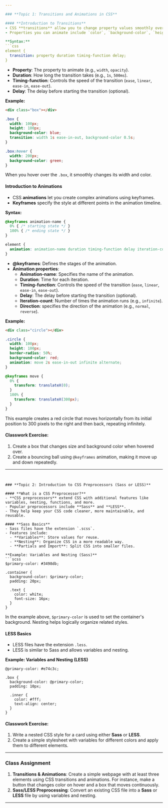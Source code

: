 ```yaml
---

### **Topic 1: Transitions and Animations in CSS**

#### **Introduction to Transitions**
- CSS **transitions** allow you to change property values smoothly over a specified duration.
- Properties you can animate include `color`, `background-color`, `height`, `width`, `transform`, etc.

**Syntax:**
```css
element {
  transition: property duration timing-function delay;
}
```
- **Property**: The property to animate (e.g., `width`, `opacity`).
- **Duration**: How long the transition takes (e.g., `1s`, `500ms`).
- **Timing-function**: Controls the speed of the transition (`ease`, `linear`, `ease-in`, `ease-out`).
- **Delay**: The delay before starting the transition (optional).

**Example:**
```html
<div class="box"></div>
```
```css
.box {
  width: 100px;
  height: 100px;
  background-color: blue;
  transition: width 1s ease-in-out, background-color 0.5s;
}

.box:hover {
  width: 200px;
  background-color: green;
}
```
When you hover over the `.box`, it smoothly changes its width and color.

#### **Introduction to Animations**
- CSS **animations** let you create complex animations using keyframes.
- **Keyframes** specify the style at different points in the animation timeline.

**Syntax:**
```css
@keyframes animation-name {
  0% { /* starting state */ }
  100% { /* ending state */ }
}

element {
  animation: animation-name duration timing-function delay iteration-count direction;
}
```
- **@keyframes**: Defines the stages of the animation.
- **Animation properties**:
  - **Animation-name**: Specifies the name of the animation.
  - **Duration**: Time for each iteration.
  - **Timing-function**: Controls the speed of the transition (`ease`, `linear`, `ease-in`, `ease-out`).
  - **Delay**: The delay before starting the transition (optional).
  - **Iteration-count**: Number of times the animation runs (e.g., `infinite`).
  - **Direction**: specifies the direction of the animation (e.g., `normal`, `reverse`).

**Example:**
```html
<div class="circle"></div>
```
```css
.circle {
  width: 100px;
  height: 100px;
  border-radius: 50%;
  background-color: red;
  animation: move 2s ease-in-out infinite alternate;
}

@keyframes move {
  0% {
    transform: translateX(0);
  }
  100% {
    transform: translateX(300px);
  }
}
```
This example creates a red circle that moves horizontally from its initial position to 300 pixels to the right and then back, repeating infinitely.

#### **Classwork Exercise:**
1. Create a box that changes size and background color when hovered over.
2. Create a bouncing ball using `@keyframes` animation, making it move up and down repeatedly.

---
```


### **Topic 2: Introduction to CSS Preprocessors (Sass or LESS)**

#### **What is a CSS Preprocessor?**
- **CSS preprocessors** extend CSS with additional features like variables, nesting, functions, and more.
- Popular preprocessors include **Sass** and **LESS**.
- They help keep your CSS code cleaner, more maintainable, and reusable.

#### **Sass Basics**
- Sass files have the extension `.scss`.
- Features include:
  - **Variables**: Store values for reuse.
  - **Nesting**: Organize CSS in a more readable way.
  - **Partials and Import**: Split CSS into smaller files.

**Example: Variables and Nesting (Sass)**
```scss
$primary-color: #3498db;

.container {
  background-color: $primary-color;
  padding: 20px;

  .text {
    color: white;
    font-size: 16px;
  }
}
```
In the example above, `$primary-color` is used to set the container's background. Nesting helps logically organize related styles.

#### **LESS Basics**
- LESS files have the extension `.less`.
- LESS is similar to Sass and allows variables and nesting.

**Example: Variables and Nesting (LESS)**
```less
@primary-color: #e74c3c;

.box {
  background-color: @primary-color;
  padding: 10px;

  .inner {
    color: #fff;
    text-align: center;
  }
}
```

#### **Classwork Exercise:**
1. Write a nested CSS style for a card using either **Sass** or **LESS**.
2. Create a simple stylesheet with variables for different colors and apply them to different elements.

---

### **Class Assignment**
1. **Transitions & Animations**: Create a simple webpage with at least three elements using CSS transitions and animations. For instance, make a button that changes color on hover and a box that moves continuously.
2. **Sass/LESS Preprocessing**: Convert an existing CSS file into a **Sass** or **LESS** file by using variables and nesting.

---

